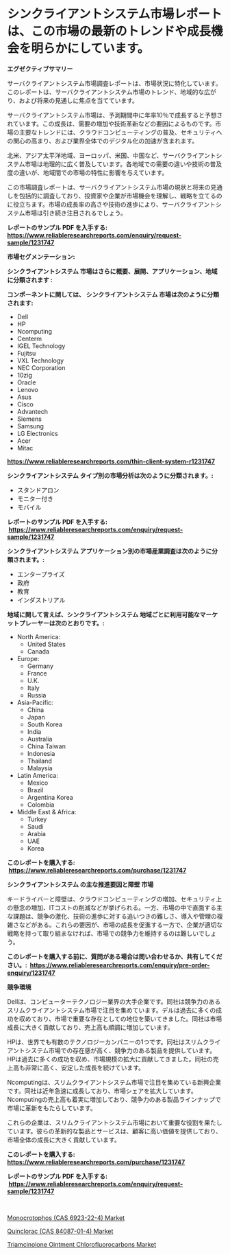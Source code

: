 <p><h1>シンクライアントシステム市場レポートは、この市場の最新のトレンドや成長機会を明らかにしています。</h1></p><p><strong>エグゼクティブサマリー</strong></p>
<p><p>サーバクライアントシステム市場調査レポートは、市場状況に特化しています。このレポートは、サーバクライアントシステム市場のトレンド、地域的な広がり、および将来の見通しに焦点を当てています。</p><p>サーバクライアントシステム市場は、予測期間中に年率10％で成長すると予想されています。この成長は、需要の増加や技術革新などの要因によるものです。市場の主要なトレンドには、クラウドコンピューティングの普及、セキュリティへの関心の高まり、および業界全体でのデジタル化の加速が含まれます。</p><p>北米、アジア太平洋地域、ヨーロッパ、米国、中国など、サーバクライアントシステム市場は地理的に広く普及しています。各地域での需要の違いや技術の普及度の違いが、地域間での市場の特性に影響を与えています。</p><p>この市場調査レポートは、サーバクライアントシステム市場の現状と将来の見通しを包括的に調査しており、投資家や企業が市場機会を理解し、戦略を立てるのに役立ちます。市場の成長率の高さや技術の進歩により、サーバクライアントシステム市場は引き続き注目されるでしょう。</p></p>
<p><strong>レポートのサンプル PDF を入手する: <a href="https://www.reliableresearchreports.com/enquiry/request-sample/1231747">https://www.reliableresearchreports.com/enquiry/request-sample/1231747</a></strong></p>
<p><strong>市場セグメンテーション:</strong></p>
<p><strong> シンクライアントシステム 市場はさらに概要、展開、アプリケーション、地域に分類されます :</strong></p>
<p><strong>コンポーネントに関しては、 シンクライアントシステム 市場は次のように分類されます: &nbsp;</strong></p>
<p><ul><li>Dell</li><li>HP</li><li>Ncomputing</li><li>Centerm</li><li>IGEL Technology</li><li>Fujitsu</li><li>VXL Technology</li><li>NEC Corporation</li><li>10zig</li><li>Oracle</li><li>Lenovo</li><li>Asus</li><li>Cisco</li><li>Advantech</li><li>Siemens</li><li>Samsung</li><li>LG Electronics</li><li>Acer</li><li>Mitac</li></ul></p>
<p><strong><a href="https://www.reliableresearchreports.com/thin-client-system-r1231747">https://www.reliableresearchreports.com/thin-client-system-r1231747</a></strong></p>
<p><strong> シンクライアントシステム タイプ別の市場分析は次のように分類されます。:</strong></p>
<p><ul><li>スタンドアロン</li><li>モニター付き</li><li>モバイル</li></ul></p>
<p><strong>レポートのサンプル PDF を入手する: &nbsp;<a href="https://www.reliableresearchreports.com/enquiry/request-sample/1231747">https://www.reliableresearchreports.com/enquiry/request-sample/1231747</a></strong></p>
<p><strong> シンクライアントシステム アプリケーション別の市場産業調査は次のように分類されます。:</strong></p>
<p><ul><li>エンタープライズ</li><li>政府</li><li>教育</li><li>インダストリアル</li></ul></p>
<p><strong>地域に関して言えば、シンクライアントシステム 地域ごとに利用可能なマーケットプレーヤーは次のとおりです。:</strong></p>
<p><ul>
    <li>
        North America:
        <ul>
            <li>United States</li>
            <li>Canada</li>
        </ul>
    </li>
    <li>
        Europe:
        <ul>
            <li>Germany</li>
            <li>France</li>
            <li>U.K.</li>
            <li>Italy</li>
            <li>Russia</li>
        </ul>
    </li>
    <li>
        Asia-Pacific:
        <ul>
            <li>China</li>
            <li>Japan</li>
            <li>South Korea</li>
            <li>India</li>
            <li>Australia</li>
            <li>China Taiwan</li>
            <li>Indonesia</li>
            <li>Thailand</li>
            <li>Malaysia</li>
        </ul>
    </li>
    <li>
        Latin America:
        <ul>
            <li>Mexico</li>
            <li>Brazil</li>
            <li>Argentina Korea</li>
            <li>Colombia</li>
        </ul>
    </li>
    <li>
        Middle East & Africa:
        <ul>
            <li>Turkey</li>
            <li>Saudi</li>
            <li>Arabia</li>
            <li>UAE</li>
            <li>Korea</li>
        </ul>
    </li>
    </ul></p>
<p><strong>このレポートを購入する: &nbsp;<a href="https://www.reliableresearchreports.com/purchase/1231747">https://www.reliableresearchreports.com/purchase/1231747</a></strong></p>
<p><strong>シンクライアントシステム の主な推進要因と障壁 市場</strong></p>
<p><p>キードライバーと障壁は、クラウドコンピューティングの増加、セキュリティ上の懸念の増加、ITコストの削減などが挙げられる。一方、市場の中で直面する主な課題は、競争の激化、技術の進歩に対する追いつきの難しさ、導入や管理の複雑さなどがある。これらの要因が、市場の成長を促進する一方で、企業が適切な戦略を持って取り組まなければ、市場での競争力を維持するのは難しいでしょう。</p></p>
<p><strong>このレポートを購入する前に、質問がある場合は問い合わせるか、共有してください。:&nbsp; <a href="https://www.reliableresearchreports.com/enquiry/pre-order-enquiry/1231747">https://www.reliableresearchreports.com/enquiry/pre-order-enquiry/1231747</a></strong></p>
<p><strong>競争環境</strong></p>
<p><p>Dellは、コンピューターテクノロジー業界の大手企業です。同社は競争力のあるスリムクライアントシステム市場で注目を集めています。デルは過去に多くの成功を収めており、市場で重要な存在としての地位を築いてきました。同社は市場成長に大きく貢献しており、売上高も順調に増加しています。</p><p>HPは、世界でも有数のテクノロジーカンパニーの1つです。同社はスリムクライアントシステム市場での存在感が高く、競争力のある製品を提供しています。HPは過去に多くの成功を収め、市場規模の拡大に貢献してきました。同社の売上高も非常に高く、安定した成長を続けています。</p><p>Ncomputingは、スリムクライアントシステム市場で注目を集めている新興企業です。同社は近年急速に成長しており、市場シェアを拡大しています。Ncomputingの売上高も着実に増加しており、競争力のある製品ラインナップで市場に革新をもたらしています。</p><p>これらの企業は、スリムクライアントシステム市場において重要な役割を果たしています。彼らの革新的な製品とサービスは、顧客に高い価値を提供しており、市場全体の成長に大きく貢献しています。</p></p>
<p><strong>このレポートを購入する: &nbsp; <a href="https://www.reliableresearchreports.com/purchase/1231747">https://www.reliableresearchreports.com/purchase/1231747</a></strong></p>
<p><strong>レポートのサンプル PDF を入手する: &nbsp;<a href="https://www.reliableresearchreports.com/enquiry/request-sample/1231747">https://www.reliableresearchreports.com/enquiry/request-sample/1231747</a></strong><strong></strong></p>
<p>&nbsp;</p>
<p><p><a href="https://www.linkedin.com/pulse/monocrotophos-cas-6923-22-4-market-insights-players-forecast-0onqe?trackingId=uU2q0pp6Eilg1QrHecyDtA%3D%3D">Monocrotophos (CAS 6923-22-4) Market</a></p><p><a href="https://www.linkedin.com/pulse/quinclorac-cas-84087-01-4-market-size-growing-forecasted-068ce?trackingId=feES1bwbhdEDUXs5Cy8A4w%3D%3D">Quinclorac (CAS 84087-01-4) Market</a></p><p><a href="https://www.linkedin.com/pulse/decoding-triamcinolone-ointment-chlorofluorocarbons-market-deep-dyxhe?trackingId=o0pn%2BtfT6vaCUtP7TpVr1Q%3D%3D">Triamcinolone Ointment Chlorofluorocarbons Market</a></p></p>